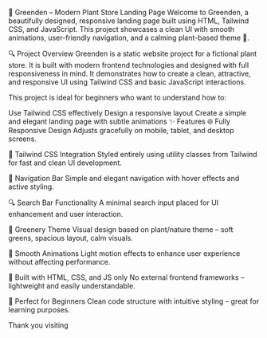 🌿 Greenden – Modern Plant Store Landing Page
Welcome to Greenden, a beautifully designed, responsive landing page built using HTML, Tailwind CSS, and JavaScript.
This project showcases a clean UI with smooth animations, user-friendly navigation, and a calming plant-based theme 🌱.

🔍 Project Overview
Greenden is a static website project for a fictional plant store. It is built with modern frontend technologies and designed with full responsiveness in mind. It demonstrates how to create a clean, attractive, and responsive UI using Tailwind CSS and basic JavaScript interactions.

This project is ideal for beginners who want to understand how to:

Use Tailwind CSS effectively
Design a responsive layout
Create a simple and elegant landing page with subtle animations
✨ Features
🌐 Fully Responsive Design
Adjusts gracefully on mobile, tablet, and desktop screens.

🎨 Tailwind CSS Integration
Styled entirely using utility classes from Tailwind for fast and clean UI development.

🧭 Navigation Bar
Simple and elegant navigation with hover effects and active styling.

🔍 Search Bar Functionality
A minimal search input placed for UI enhancement and user interaction.

🌱 Greenery Theme
Visual design based on plant/nature theme – soft greens, spacious layout, calm visuals.

💫 Smooth Animations
Light motion effects to enhance user experience without affecting performance.

🧰 Built with HTML, CSS, and JS only
No external frontend frameworks – lightweight and easily understandable.

🚀 Perfect for Beginners
Clean code structure with intuitive styling – great for learning purposes.

Thank you visiting

